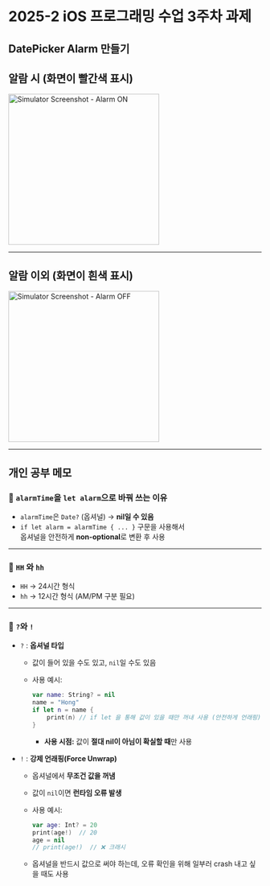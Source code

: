 # 2025-2 iOS 프로그래밍 수업 3주차 과제  
**DatePicker Alarm 만들기** 
---

## 알람 시 (화면이 빨간색 표시)
<img width="300" alt="Simulator Screenshot - Alarm ON" src="https://github.com/user-attachments/assets/7a8e9f1a-d532-4ea3-9b89-92f8cabe1dc9" />

---

## 알람 이외 (화면이 흰색 표시)
<img width="300" alt="Simulator Screenshot - Alarm OFF" src="https://github.com/user-attachments/assets/17b46311-497b-4355-b560-c8d9e7ca0ee1" />

---

## 개인 공부 메모

### 🔹 `alarmTime`을 `let alarm`으로 바꿔 쓰는 이유
- `alarmTime`은 `Date?` (옵셔널) → **nil일 수 있음**  
- `if let alarm = alarmTime { ... }` 구문을 사용해서  
  옵셔널을 안전하게 **non-optional**로 변환 후 사용

---

### 🔹 `HH` 와 `hh`
- `HH` → 24시간 형식 
- `hh` → 12시간 형식 (AM/PM 구분 필요)

---

### 🔹 `?`와 `!`

- `?` : **옵셔널 타입**  
  - 값이 들어 있을 수도 있고, `nil`일 수도 있음  
  - 사용 예시:  
    ```swift
    var name: String? = nil
    name = "Hong"
    if let n = name {
        print(n) // if let 을 통해 값이 있을 때만 꺼내 사용 (안전하게 언래핑)
    }
    ```
    
    - **사용 시점:** 값이 **절대 nil이 아님이 확실할 때**만 사용 

- `!` : **강제 언래핑(Force Unwrap)**  
  - 옵셔널에서 **무조건 값을 꺼냄**  
  - 값이 `nil`이면 **런타임 오류 발생**  
  - 사용 예시:  
    ```swift
    var age: Int? = 20
    print(age!)  // 20
    age = nil
    // print(age!)  // ❌ 크래시
    ```
    
  - 옵셔널을 반드시 값으로 써야 하는데, 오류 확인을 위해 일부러 crash 내고 싶을 때도 사용  
